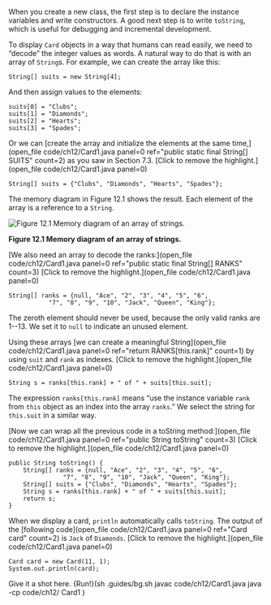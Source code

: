 When you create a new class, the first step is to declare the instance variables and write constructors. A good next step is to write `toString`, which is useful for debugging and incremental development.


To display `Card` objects in a way that humans can read easily, we need to “decode” the integer values as words. A natural way to do that is with an array of `String`s. For example, we can create the array like this:

```code
String[] suits = new String[4];
```

And then assign values to the elements:

```code
suits[0] = "Clubs";
suits[1] = "Diamonds";
suits[2] = "Hearts";
suits[3] = "Spades";
```

Or we can [create the array and initialize the elements at the same time,](open_file code/ch12/Card1.java panel=0 ref="public static final String[] SUITS" count=2) as you saw in Section 7.3.
[Click to remove the highlight.](open_file code/ch12/Card1.java panel=0)


```code
String[] suits = {"Clubs", "Diamonds", "Hearts", "Spades"};
```


The memory diagram in Figure 12.1 shows the result. Each element of the array is a reference to a `String`.

![Figure 12.1 Memory diagram of an array of strings.](figs/stringarray.jpg)

**Figure 12.1 Memory diagram of an array of strings.**

[We also need an array to decode the ranks:](open_file code/ch12/Card1.java panel=0 ref="public static final String[] RANKS" count=3)
[Click to remove the highlight.](open_file code/ch12/Card1.java panel=0)


```code
String[] ranks = {null, "Ace", "2", "3", "4", "5", "6",
           "7", "8", "9", "10", "Jack", "Queen", "King"};
```

The zeroth element should never be used, because the only valid ranks are 1--13. We set it to `null` to indicate an unused element.

Using these arrays [we can create a meaningful String](open_file code/ch12/Card1.java panel=0 ref="return RANKS[this.rank]" count=1) by using ``suit`` and ``rank`` as indexes.
[Click to remove the highlight.](open_file code/ch12/Card1.java panel=0)


```code
String s = ranks[this.rank] + " of " + suits[this.suit];
```

The expression `ranks[this.rank]` means “use the instance variable `rank` from `this` object as an index into the array `ranks`.” We select the string for `this.suit` in a similar way.

[Now we can wrap all the previous code in a toString method:](open_file code/ch12/Card1.java panel=0 ref="public String toString" count=3)
[Click to remove the highlight.](open_file code/ch12/Card1.java panel=0)


```code
public String toString() {
    String[] ranks = {null, "Ace", "2", "3", "4", "5", "6",
               "7", "8", "9", "10", "Jack", "Queen", "King"};
    String[] suits = {"Clubs", "Diamonds", "Hearts", "Spades"};
    String s = ranks[this.rank] + " of " + suits[this.suit];
    return s;
}
```

When we display a card, `println` automatically calls `toString`. The output of the [following code](open_file code/ch12/Card1.java panel=0 ref="Card card" count=2) is ``Jack`` of ``Diamonds``.
[Click to remove the highlight.](open_file code/ch12/Card1.java panel=0)


```code
Card card = new Card(11, 1);
System.out.println(card);
```

Give it a shot here.
{Run!}(sh .guides/bg.sh javac code/ch12/Card1.java java -cp code/ch12/ Card1 )

